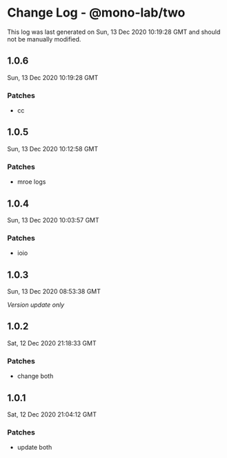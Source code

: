# Change Log - @mono-lab/two

This log was last generated on Sun, 13 Dec 2020 10:19:28 GMT and should not be manually modified.

## 1.0.6
Sun, 13 Dec 2020 10:19:28 GMT

### Patches

- cc

## 1.0.5
Sun, 13 Dec 2020 10:12:58 GMT

### Patches

- mroe logs

## 1.0.4
Sun, 13 Dec 2020 10:03:57 GMT

### Patches

- ioio

## 1.0.3
Sun, 13 Dec 2020 08:53:38 GMT

_Version update only_

## 1.0.2
Sat, 12 Dec 2020 21:18:33 GMT

### Patches

- change both

## 1.0.1
Sat, 12 Dec 2020 21:04:12 GMT

### Patches

- update both

